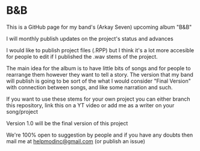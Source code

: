 # B&B                                                                                               
This is a GitHub page for my band's (Arkay Seven) upcoming album "B&B"

I will monthly publish updates on the project's status and advances

I would like to publish project files (.RPP) but I think it's a lot more accesible
for people to edit if I published the .wav stems of the project.

The main idea for the album is to have little bits of songs and for people to rearrange them
however they want to tell a story. The version that my band will publish is going to be sort
of the what I would consider "Final Version" with connection between songs, and like some narration and such.

If you want to use these stems for your own project you can either branch this repository, link this on a YT video or add me as a writer on your song/project

Version 1.0 will be the final version of this project

We're 100% open to suggestion by people and if you have any doubts then mail
me at helpmodinc@gmail.com (or publish an issue)




